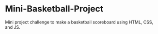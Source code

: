 # Mini-Basketball-Project
Mini project challenge to make a basketball scoreboard using HTML, CSS, and JS. 
